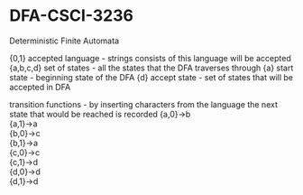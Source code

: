 # DFA-CSCI-3236
Deterministic Finite Automata

{0,1}		accepted language - strings consists of this language will be accepted
{a,b,c,d}	set of states - all the states that the DFA traverses through
{a}			start state - beginning state of the DFA
{d}			accept state - set of states that will be accepted in DFA

transition functions - by inserting characters from the language 
the next state that would be reached is recorded
{a,0}->b	
{a,1}->a	
{b,0}->c	
{b,1}->a		
{c,0}->c	
{c,1}->d	
{d,0}->d	
{d,1}->d

